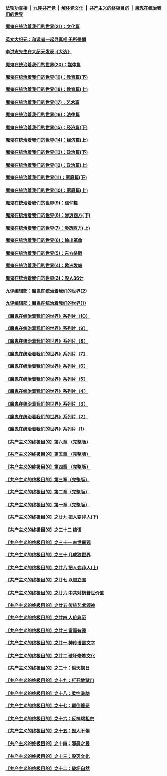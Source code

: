

####  [法轮功真相](../../../../basic/blob/master/README.md?t=01080201) &nbsp;|&nbsp; [九评共产党](../../../../9ping.md/blob/master/README.md?t=01080201) &nbsp;|&nbsp; [解体党文化](../../../../jtdwh.md/blob/master/README.md?t=01080201)  &nbsp;|&nbsp; [共产主义的终极目的](../../../../gczydzjmd.md/blob/master/README.md?t=01080201) &nbsp;|&nbsp; [魔鬼在统治我们的世界](../../../../mgztzwmdsj.md/blob/master/README.md?t=01080201) 

#### [魔鬼在统治着我们的世界(21)：文化篇](../pages/nsc422/n10597706.md?t=01080201) 

#### [英文大纪元：和读者一起寻真相 无所畏惧](../pages/nsc422/n12542027.md?t=01080201) 

#### [李洪志先生在大纪元发表《大选》](../pages/nsc422/n12534746.md?t=01080201) 

#### [魔鬼在统治着我们的世界(20)：媒体篇](../pages/nsc422/n10586579.md?t=01080201) 

#### [魔鬼在统治着我们的世界(19)：教育篇(下)](../pages/nsc422/n10564808.md?t=01080201) 

#### [魔鬼在统治着我们的世界(18)：教育篇(上)](../pages/nsc422/n10526970.md?t=01080201) 

#### [魔鬼在统治着我们的世界(17)：艺术篇](../pages/nsc422/n10499093.md?t=01080201) 

#### [魔鬼在统治着我们的世界(16)：法律篇](../pages/nsc422/n10485969.md?t=01080201) 

#### [魔鬼在统治着我们的世界(15)：经济篇(下)](../pages/nsc422/n10469975.md?t=01080201) 

#### [魔鬼在统治着我们的世界(14)：经济篇(上)](../pages/nsc422/n10457370.md?t=01080201) 

#### [魔鬼在统治着我们的世界(13)：政治篇(下)](../pages/nsc422/n10448270.md?t=01080201) 

#### [魔鬼在统治着我们的世界(12)：政治篇(上)](../pages/nsc422/n10444576.md?t=01080201) 

#### [魔鬼在统治着我们的世界(11)：家庭篇(下)](../pages/nsc422/n10440961.md?t=01080201) 

#### [魔鬼在统治着我们的世界(10)：家庭篇(上)](../pages/nsc422/n10435448.md?t=01080201) 

#### [魔鬼在统治着我们的世界(9)：信仰篇](../pages/nsc422/n10432159.md?t=01080201) 

#### [魔鬼在统治着我们的世界(8)：渗透西方(下)](../pages/nsc422/n10429603.md?t=01080201) 

#### [魔鬼在统治着我们的世界(7)：渗透西方(上)](../pages/nsc422/n10426013.md?t=01080201) 

#### [魔鬼在统治着我们的世界(6)：输出革命](../pages/nsc422/n10421536.md?t=01080201) 

#### [魔鬼在统治着我们的世界(5)：东方杀戮](../pages/nsc422/n10417707.md?t=01080201) 

#### [魔鬼在统治着我们的世界(4)：欧洲发端](../pages/nsc422/n10414890.md?t=01080201) 

#### [魔鬼在统治着我们的世界(3)：毁人36计](../pages/nsc422/n10411583.md?t=01080201) 

#### [九评编辑部：魔鬼在统治着我们的世界(2)](../pages/nsc422/n10410036.md?t=01080201) 

#### [九评编辑部：魔鬼在统治着我们的世界(1)](../pages/nsc422/n10406825.md?t=01080201) 

#### [《魔鬼在统治着我们的世界》系列片（10）](../pages/nsc422/n12292670.md?t=01080201) 

#### [《魔鬼在统治着我们的世界》系列片（9）](../pages/nsc422/n12290859.md?t=01080201) 

#### [《魔鬼在统治着我们的世界》系列片（8）](../pages/nsc422/n12287445.md?t=01080201) 

#### [《魔鬼在统治着我们的世界》系列片（7）](../pages/nsc422/n12283425.md?t=01080201) 

#### [《魔鬼在统治着我们的世界》系列片（6）](../pages/nsc422/n12282314.md?t=01080201) 

#### [《魔鬼在统治着我们的世界》系列片（5）](../pages/nsc422/n12281419.md?t=01080201) 

#### [《魔鬼在统治着我们的世界》系列片（4）](../pages/nsc422/n12274024.md?t=01080201) 

#### [《魔鬼在统治着我们的世界》系列片（3）](../pages/nsc422/n12271322.md?t=01080201) 

#### [《魔鬼在统治着我们的世界》系列片（2）](../pages/nsc422/n12269049.md?t=01080201) 

#### [《魔鬼在统治着我们的世界》系列片（1）](../pages/nsc422/n12267575.md?t=01080201) 

#### [【共产主义的终极目的】第六章 （完整版）](../pages/nsc422/n11428913.md?t=01080201) 

#### [【共产主义的终极目的】第五章 （完整版）](../pages/nsc422/n11428912.md?t=01080201) 

#### [【共产主义的终极目的】第四章 （完整版）](../pages/nsc422/n11428907.md?t=01080201) 

#### [【共产主义的终极目的】第三章（完整版）](../pages/nsc422/n11428848.md?t=01080201) 

#### [【共产主义的终极目的】第二章（完整版）](../pages/nsc422/n11428831.md?t=01080201) 

#### [【共产主义的终极目的】第一章（完整版）](../pages/nsc422/n11417651.md?t=01080201) 

#### [【共产主义的终极目的】之廿九 把人变非人(下)](../pages/nsc422/n11344140.md?t=01080201) 

#### [【共产主义的终极目的】之三十二 结语](../pages/nsc422/n11360535.md?t=01080201) 

#### [【共产主义的终极目的】之三十一 末世景观](../pages/nsc422/n11351129.md?t=01080201) 

#### [【共产主义的终极目的】之三十 几成狼世界](../pages/nsc422/n11348280.md?t=01080201) 

#### [【共产主义的终极目的】之廿八 把人变非人(上)](../pages/nsc422/n11340492.md?t=01080201) 

#### [【共产主义的终极目的】之廿七 以恨立国](../pages/nsc422/n11336944.md?t=01080201) 

#### [【共产主义的终极目的】之廿六 中共对抗普世价值](../pages/nsc422/n11324785.md?t=01080201) 

#### [【共产主义的终极目的】之廿五 传统艺术颂神](../pages/nsc422/n11296396.md?t=01080201) 

#### [【共产主义的终极目的】之廿四 人伦典范](../pages/nsc422/n11296397.md?t=01080201) 

#### [【共产主义的终极目的】之廿三 富而有德](../pages/nsc422/n11283598.md?t=01080201) 

#### [【共产主义的终极目的】之廿一 神传语言文字](../pages/nsc422/n11263265.md?t=01080201) 

#### [【共产主义的终极目的】之廿二 破坏修炼文化](../pages/nsc422/n11245728.md?t=01080201) 

#### [【共产主义的终极目的】之二十：偷天换日](../pages/nsc422/n11238846.md?t=01080201) 

#### [【共产主义的终极目的】之十九：打开地狱门](../pages/nsc422/n11206376.md?t=01080201) 

#### [【共产主义的终极目的】之十八：柔性洗脑](../pages/nsc422/n11199994.md?t=01080201) 

#### [【共产主义的终极目的】之十七：颠倒善恶](../pages/nsc422/n11179782.md?t=01080201) 

#### [【共产主义的终极目的】之十六：反神骂祖宗](../pages/nsc422/n11166798.md?t=01080201) 

#### [【共产主义的终极目的】之十五：毁人不倦](../pages/nsc422/n11166792.md?t=01080201) 

#### [【共产主义的终极目的】之十四：邪恶之最](../pages/nsc422/n11150249.md?t=01080201) 

#### [【共产主义的终极目的】之十三：毁灭文化](../pages/nsc422/n11135227.md?t=01080201) 

#### [【共产主义的终极目的】之十二：破坏自然](../pages/nsc422/n11135214.md?t=01080201) 

